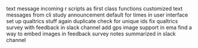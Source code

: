 text message incoming
r scripts as first class functions
customized text messages from cli 
study announcement
default for times in user interface
set up qualtrics stuff again
duplicate check for unique ids
fix qualtrics survey with feedback in slack channel
add gps image support in ema
find a way to embed images in feedback survey
notes summarized in slack channel